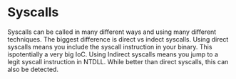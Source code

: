 # Syscalls

Syscalls can be called in many different ways and using many different techniques.
The biggest difference is direct vs indect syscalls. 
Using direct syscalls means you include the syscall instruction in your binary. This ispotentially a very big IoC.
Using Indirect syscalls means you jump to a legit syscall instruction in NTDLL. While better than direct syscalls, this can also be detected.
